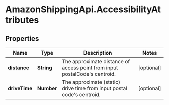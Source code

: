 # AmazonShippingApi.AccessibilityAttributes

## Properties
Name | Type | Description | Notes
------------ | ------------- | ------------- | -------------
**distance** | **String** | The approximate distance of access point from input postalCode's centroid. | [optional] 
**driveTime** | **Number** | The approximate (static) drive time from input postal code's centroid. | [optional] 


